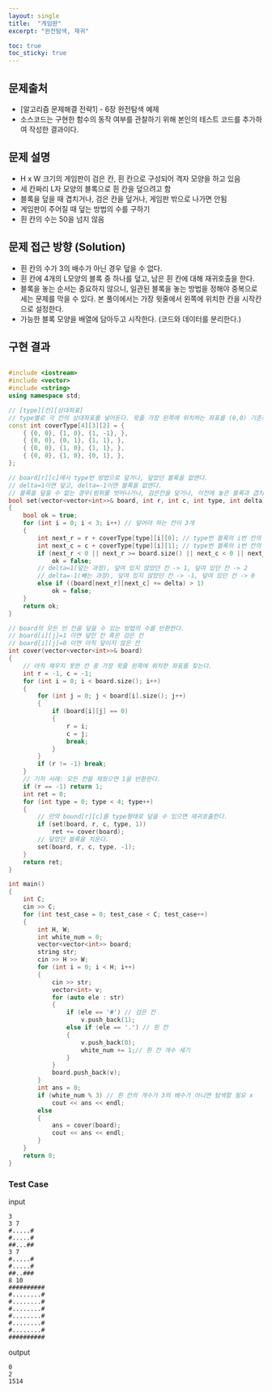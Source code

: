 ```yaml
---
layout: single
title:  "게임판"
excerpt: "완전탐색, 재귀"

toc: true
toc_sticky: true
---
```


## 문제출처
- [알고리즘 문제해결 전략1] - 6장 완전탐색 예제
- 소스코드는 구현한 함수의 동작 여부를 관찰하기 위해 본인의 테스트 코드를 추가하여 작성한 결과이다.

## 문제 설명
- H x W 크기의 게임판이 검은 칸, 흰 칸으로 구성되어 격자 모양을 하고 있음
- 세 칸짜리 L자 모양의 블록으로 흰 칸을 덮으려고 함
- 블록을 덮을 때 겹치거나, 검은 칸을 덮거나, 게임판 밖으로 나가면 안됨
- 게임판이 주어질 때 덮는 방법의 수를 구하기
- 흰 칸의 수는 50을 넘지 않음

## 문제 접근 방향 (Solution)
- 흰 칸의 수가 3의 배수가 아닌 경우 덮을 수 없다.
- 흰 칸에 4개의 L모양의 블록 중 하나를 덮고, 남은 흰 칸에 대해 재귀호출을 한다.
- 블록을 놓는 순서는 중요하지 않으니, 일관된 블록을 놓는 방법을 정해야 중복으로 세는 문제를 막을 수 있다. 본 풀이에서는 가장 윗줄에서 왼쪽에 위치한 칸을 시작칸으로 설정한다.
- 가능한 블록 모양을 배열에 담아두고 시작한다. (코드와 데이터를 분리한다.)

## 구현 결과

```c++

#include <iostream>
#include <vector>
#include <string>
using namespace std;

// [type][칸][상대좌표]
// type별로 각 칸의 상대좌표를 넣어둔다. 윗줄 가장 왼쪽에 위치하는 좌표를 (0,0) 기준좌표로 설정
const int coverType[4][3][2] = {
	{ {0, 0}, {1, 0}, {1, -1}, },
	{ {0, 0}, {0, 1}, {1, 1}, },
	{ {0, 0}, {1, 0}, {1, 1}, },
	{ {0, 0}, {1, 0}, {0, 1}, },
};

// board[r][c]에서 type번 방법으로 덮거나, 덮었던 블록을 없앤다.
// delta=1이면 덮고, delta=-1이면 블록을 없앤다.
// 블록을 덮을 수 없는 경우(범위를 벗어나거나, 검은칸을 덮거나, 이전에 놓은 블록과 겹치는 경우) false 반환
bool set(vector<vector<int>>& board, int r, int c, int type, int delta)
{
	bool ok = true;
	for (int i = 0; i < 3; i++) // 덮어야 하는 칸이 3개
	{
		int next_r = r + coverType[type][i][0]; // type번 블록의 i번 칸의 x좌표
		int next_c = c + coverType[type][i][1]; // type번 블록의 i번 칸의 y좌표
		if (next_r < 0 || next_r >= board.size() || next_c < 0 || next_c >= board[0].size()) // 범위를 벗어나는 경우
			ok = false;
        // delta=1(덮는 과정), 덮여 있지 않았던 칸 -> 1, 덮여 있던 칸 -> 2
        // delta=-1(빼는 과정), 덮여 있지 않았던 칸 -> -1, 덮여 있던 칸 -> 0
		else if ((board[next_r][next_c] += delta) > 1) 
			ok = false;
	}
	return ok;
}

// board의 모든 빈 칸을 덮을 수 있는 방법의 수를 반환한다.
// board[i][j]=1 이면 덮인 칸 혹은 검은 칸
// board[i][j]=0 이면 아직 덮이지 않은 칸
int cover(vector<vector<int>>& board)
{
	// 아직 채우지 못한 칸 중 가장 윗줄 왼쪽에 위치한 좌표를 찾는다.
	int r = -1, c = -1;
	for (int i = 0; i < board.size(); i++)
	{
		for (int j = 0; j < board[i].size(); j++)
		{
			if (board[i][j] == 0)
			{
				r = i;
				c = j;
				break;
			}
		}
		if (r != -1) break;
	}
	// 기저 사례: 모든 칸을 채웠으면 1을 반환한다.
	if (r == -1) return 1;
	int ret = 0;
	for (int type = 0; type < 4; type++)
	{
		// 만약 bound[r][c]를 type형태로 덮을 수 있으면 재귀호출한다.
		if (set(board, r, c, type, 1))
			ret += cover(board);
		// 덮었던 블록을 치운다.
		set(board, r, c, type, -1);
	}
	return ret;
}

int main()
{
	int C;
	cin >> C;
	for (int test_case = 0; test_case < C; test_case++)
	{
		int H, W;
		int white_num = 0;
		vector<vector<int>> board;
		string str;
		cin >> H >> W;
		for (int i = 0; i < H; i++)
		{
			cin >> str;
			vector<int> v;
			for (auto ele : str)
			{
				if (ele == '#') // 검은 칸
					v.push_back(1);
				else if (ele == '.') // 흰 칸
				{
					v.push_back(0);
					white_num += 1;// 흰 칸 개수 세기
				}
			}
			board.push_back(v);
		}
		int ans = 0;
		if (white_num % 3) // 흰 칸의 개수가 3의 배수가 아니면 탐색할 필요 x
			cout << ans << endl;
		else
		{
			ans = cover(board);
			cout << ans << endl;
		}
	}
	return 0;
}

```

### Test Case
input
```
3
3 7
#.....#
#.....#
##...##
3 7
#.....#
#.....#
##..###
8 10
##########
#........#
#........#
#........#
#........#
#........#
#........#
##########
```

output
```
0
2
1514
```
